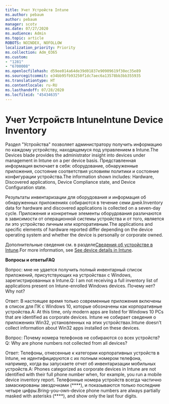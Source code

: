 ```yaml
---
title: Учет Устройств Intune
ms.author: pebaum
author: pebaum
manager: scotv
ms.date: 07/27/2020
ms.audience: Admin
ms.topic: article
ROBOTS: NOINDEX, NOFOLLOW
localization_priority: Priority
ms.collection: Adm_O365
ms.custom:
- "1281"
- "6700008"
ms.openlocfilehash: d59ee014a64de39d01837e90909619f30ec35e89
ms.sourcegitcommit: e34bb95fb93250f1dc7aec6a13578bb3bb355935
ms.translationtype: HT
ms.contentlocale: ru-RU
ms.lasthandoff: 07/28/2020
ms.locfileid: "45434635"
---
```

# <a name="intune-device-inventory"></a><span data-ttu-id="d4364-102">Учет Устройств Intune</span><span class="sxs-lookup"><span data-stu-id="d4364-102">Intune Device Inventory</span></span>

<span data-ttu-id="d4364-103">Раздел "Устройства" позволяет администратору получить информацию по каждому устройству, находящемуся под управлением в Intune.</span><span class="sxs-lookup"><span data-stu-id="d4364-103">The Devices blade provides the administrator insight into devices under management in Intune on a per device basis.</span></span> <span data-ttu-id="d4364-104">Представленная информация включает в себя: оборудование, обнаруженные приложения, состояние соответствия условиям политики и состояние конфигурации устройства.</span><span class="sxs-lookup"><span data-stu-id="d4364-104">The information shown includes: Hardware, Discovered applications, Device Compliance state, and Device Configuration state.</span></span>

<span data-ttu-id="d4364-105">Результаты инвентаризации для оборудования и информация об обнаруженных приложениях собираются в течение семи дней.</span><span class="sxs-lookup"><span data-stu-id="d4364-105">Inventory data for hardware and discovered applications is collected on a seven-day cycle.</span></span> <span data-ttu-id="d4364-106">Приложения и конкретные элементы оборудования различаются в зависимости от операционной системы устройства и от того, является ли это устройство личным или корпоративным.</span><span class="sxs-lookup"><span data-stu-id="d4364-106">The applications and specific elements of hardware reported differ depending on the device operating system and whether the device is personally or corporate owned.</span></span>

<span data-ttu-id="d4364-107">Дополнительные сведения см. в разделе[Сведения об устройстве в Intune](https://docs.microsoft.com/intune/device-inventory).</span><span class="sxs-lookup"><span data-stu-id="d4364-107">For more information, see [See device details in Intune](https://docs.microsoft.com/intune/device-inventory).</span></span>

<span data-ttu-id="d4364-108">**Вопросы и ответы**</span><span class="sxs-lookup"><span data-stu-id="d4364-108">**FAQ**</span></span>

<span data-ttu-id="d4364-109">Вопрос: мне не удается получить полный инвентарный список приложений, присутствующих на устройствах с Windows, зарегистрированных в Intune.</span><span class="sxs-lookup"><span data-stu-id="d4364-109">Q: I am not receiving a full inventory list of applications present on Intune-enrolled Windows devices.</span></span> <span data-ttu-id="d4364-110">Почему нет?</span><span class="sxs-lookup"><span data-stu-id="d4364-110">Why not?</span></span>

<span data-ttu-id="d4364-111">Ответ: В настоящее время только современные приложения включены в список для ПК с Windows 10, которые обозначены как корпоративные устройства.</span><span class="sxs-lookup"><span data-stu-id="d4364-111">A: At this time, only modern apps are listed for Windows 10 PCs that are identified as corporate devices.</span></span> <span data-ttu-id="d4364-112">Intune не собирает сведения о приложениях Win32, установленных на этих устройствах.</span><span class="sxs-lookup"><span data-stu-id="d4364-112">Intune doesn't collect information about Win32 apps installed on these devices.</span></span>

<span data-ttu-id="d4364-113">Вопрос: Почему номера телефонов не собираются со всех устройств?</span><span class="sxs-lookup"><span data-stu-id="d4364-113">Q: Why are phone numbers not collected from all devices?</span></span>

<span data-ttu-id="d4364-114">Ответ: Телефоны, отнесенные к категории корпоративных устройств в Intune, не идентифицируются с их полным номером телефона, например, когда вы запускаете отчет об инвентаризации мобильных устройств.</span><span class="sxs-lookup"><span data-stu-id="d4364-114">A: Phones categorized as corporate devices in Intune are not identified with their full phone number when, for example, you run a mobile device inventory report.</span></span> <span data-ttu-id="d4364-115">Телефонные номера устройств всегда частично замаскированы звездочками (\*\*\*\*), и показываются только последние четыре цифры.</span><span class="sxs-lookup"><span data-stu-id="d4364-115">Bring-you-own-device phone numbers are always partially masked with asterisks (\*\*\*\*), and show only the last four digits.</span></span>